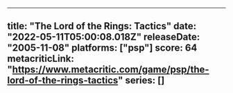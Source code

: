 
---
title: "The Lord of the Rings: Tactics"
date: "2022-05-11T05:00:08.018Z"
releaseDate: "2005-11-08"
platforms: ["psp"]
score: 64
metacriticLink: "https://www.metacritic.com/game/psp/the-lord-of-the-rings-tactics"
series: []
---
